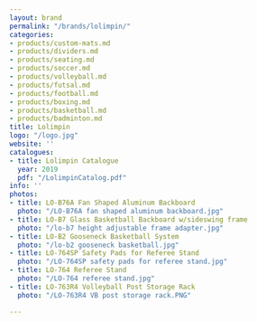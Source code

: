 ```yaml
---
layout: brand
permalink: "/brands/lolimpin/"
categories:
- products/custom-mats.md
- products/dividers.md
- products/seating.md
- products/soccer.md
- products/volleyball.md
- products/futsal.md
- products/football.md
- products/boxing.md
- products/basketball.md
- products/badminton.md
title: Lolimpin
logo: "/logo.jpg"
website: ''
catalogues:
- title: Lolimpin Catalogue
  year: 2019
  pdf: "/LolimpinCatalog.pdf"
info: ''
photos:
- title: LO-B76A Fan Shaped Aluminum Backboard
  photo: "/LO-B76A fan shaped aluminum backboard.jpg"
- title: LO-B7 Glass Basketball Backboard w/sideswing frame
  photo: "/lo-b7 height adjustable frame adapter.jpg"
- title: LO-B2 Gooseneck Basketball System
  photo: "/lo-b2 gooseneck basketball.jpg"
- title: LO-764SP Safety Pads for Referee Stand
  photo: "/LO-764SP safety pads for referee stand.jpg"
- title: LO-764 Referee Stand
  photo: "/LO-764 referee stand.jpg"
- title: LO-763R4 Volleyball Post Storage Rack
  photo: "/LO-763R4 VB post storage rack.PNG"

---
```

